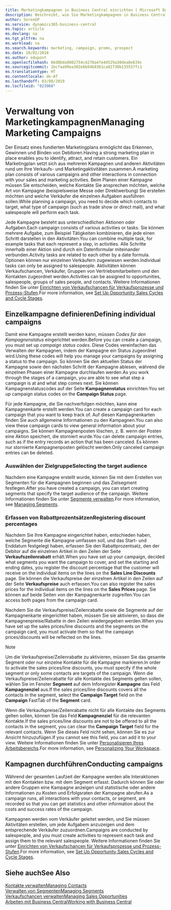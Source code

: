 ```yaml
---
title: Marketingkampagnen in Business Central einrichten | Microsoft Docs
description: Beschreibt, wie Sie Marketingkampagnen in Business Central einrichten und ausführen, um potenzielle Kunden zu identifizieren und Kunden zu behalten.
author: SorenGP
ms.service: dynamics365-business-central
ms.topic: article
ms.devlang: na
ms.tgt_pltfrm: na
ms.workload: na
ms.search.keywords: marketing, campaign, promo, prospect
ms.date: 10/01/2018
ms.author: edupont
ms.openlocfilehash: 66d8bda9082754c4278a47e44529a30dea8eb39c
ms.sourcegitcommit: 1bcfaa99ea302e6b84b8361ca02730b135557fc1
ms.translationtype: HT
ms.contentlocale: de-AT
ms.lasthandoff: 03/08/2019
ms.locfileid: "823960"
---
```

# <a name="managing-marketing-campaigns"></a><span data-ttu-id="fdc61-103">Verwaltung von Marketingkampagnen</span><span class="sxs-lookup"><span data-stu-id="fdc61-103">Managing Marketing Campaigns</span></span>
<span data-ttu-id="fdc61-104">Der Einsatz eines fundierten Marketingplans ermöglicht das Erkennen, Gewinnen und Binden von Debitoren.</span><span class="sxs-lookup"><span data-stu-id="fdc61-104">Having a strong marketing plan in place enables you to identify, attract, and retain customers.</span></span> <span data-ttu-id="fdc61-105">Ein Marketingplan setzt sich aus mehreren Kampagnen und anderen Aktivitäten rund um Ihre Verkaufs- und Marketingaktivitäten zusammen.</span><span class="sxs-lookup"><span data-stu-id="fdc61-105">A marketing plan consists of various campaigns and other interactions in connection with your sales and marketing activities.</span></span> <span data-ttu-id="fdc61-106">Beim Planen einer Kampagne müssen Sie entscheiden, welche Kontakte Sie ansprechen möchten, welche Art von Kampagne (beispielsweise Messe oder Direktwerbung) Sie erstellen möchten und welche Verkäufer die einzelnen Aufgaben ausführen sollen.</span><span class="sxs-lookup"><span data-stu-id="fdc61-106">While planning a campaign, you need to decide which contacts to target, what type of campaign (such as trade show or direct mail), and what salespeople will perform each task.</span></span>

<span data-ttu-id="fdc61-107">Jede Kampagne besteht aus unterschiedlichen Aktionen oder Aufgaben.</span><span class="sxs-lookup"><span data-stu-id="fdc61-107">Each campaign consists of various activities or tasks.</span></span> <span data-ttu-id="fdc61-108">Sie können mehrere Aufgabe, zum Beispiel Tätigkeiten kombinieren, die jede einen Schritt darstellen in den Aktivitäten.</span><span class="sxs-lookup"><span data-stu-id="fdc61-108">You can combine multiple task, for example tasks that each represent a step, in activities.</span></span> <span data-ttu-id="fdc61-109">Alle Schritte innerhalb einer Aktion sind durch ein Datenformular miteinander verbunden.</span><span class="sxs-lookup"><span data-stu-id="fdc61-109">Activity tasks are related to each other by a date formula.</span></span> <span data-ttu-id="fdc61-110">Optionen können nur einzelnen Verkäufern zugewiesen werden.</span><span class="sxs-lookup"><span data-stu-id="fdc61-110">Individual tasks can only be assigned to salespeople.</span></span> <span data-ttu-id="fdc61-111">Aktivitäten können Verkaufschancen, Verkäufer, Gruppen von Vertriebsmitarbeitern und den Kontakten zugeordnet werden.</span><span class="sxs-lookup"><span data-stu-id="fdc61-111">Activities can be assigned to opportunities, salespeople, groups of sales people, and contacts.</span></span> <span data-ttu-id="fdc61-112">Weitere Informationen finden Sie unter [Einrichten von Verkaufschancen für Verkaufsprozesse und Prozess-Stufen](marketing-how-setup-opportunity-sales-cycles-stages.md).</span><span class="sxs-lookup"><span data-stu-id="fdc61-112">For more information, see [Set Up Opportunity Sales Cycles and Cycle Stages](marketing-how-setup-opportunity-sales-cycles-stages.md).</span></span>

## <a name="defining-individual-campaigns"></a><span data-ttu-id="fdc61-113">Einzelkampagne definieren</span><span class="sxs-lookup"><span data-stu-id="fdc61-113">Defining individual campaigns</span></span>
<span data-ttu-id="fdc61-114">Damit eine Kampagne erstellt werden kann, müssen *Codes für den Kampagnenstatus* eingerichtet werden.</span><span class="sxs-lookup"><span data-stu-id="fdc61-114">Before you can create a campaign, you must set up *campaign status codes*.</span></span> <span data-ttu-id="fdc61-115">Diese Codes vereinfachen das Verwalten der Kampagnen, indem der Kampagne ein Status zugeordnet wird.</span><span class="sxs-lookup"><span data-stu-id="fdc61-115">Using these codes will help you manage your campaigns by assigning a status to the campaign.</span></span> <span data-ttu-id="fdc61-116">So können Sie den aktuellen Status der Kampagne sowie den nächsten Schritt der Kampagne ablesen, während die einzelnen Phasen einer Kampagne durchlaufen werden.</span><span class="sxs-lookup"><span data-stu-id="fdc61-116">As you work through the stages of a campaign, you are able to see what step a campaign is at and what step comes next.</span></span> <span data-ttu-id="fdc61-117">Sie können Kampagnenstatuscodes auf der Seite **Kampagnenstatus** einrichten.</span><span class="sxs-lookup"><span data-stu-id="fdc61-117">You set up campaign status codes on the **Campaign Status** page.</span></span>

<span data-ttu-id="fdc61-118">Für jede Kampagne, die Sie nachverfolgen möchten, kann eine Kampagnenkarte erstellt werden.</span><span class="sxs-lookup"><span data-stu-id="fdc61-118">You can create a campaign card for each campaign that you want to keep track of.</span></span> <span data-ttu-id="fdc61-119">Auf diesen Kampagnenkarten finden Sie auch allgemeine Informationen zu den Kampagnen.</span><span class="sxs-lookup"><span data-stu-id="fdc61-119">You can also view these campaign cards to view general information about your campaigns.</span></span>
<span data-ttu-id="fdc61-120">Sie können Kampagnenposten löschen, z. B. wenn der Posten eine Aktion speichert, die storniert wurde.</span><span class="sxs-lookup"><span data-stu-id="fdc61-120">You can delete campaign entries, such as if the entry records an action that has been canceled.</span></span> <span data-ttu-id="fdc61-121">Es können nur stornierte Kampagnenposten gelöscht werden.</span><span class="sxs-lookup"><span data-stu-id="fdc61-121">Only canceled campaign entries can be deleted.</span></span>

### <a name="selecting-the-target-audience"></a><span data-ttu-id="fdc61-122">Auswählen der Zielgruppe</span><span class="sxs-lookup"><span data-stu-id="fdc61-122">Selecting the target audience</span></span>
<span data-ttu-id="fdc61-123">Nachdem eine Kampagne erstellt wurde, können Sie mit dem Erstellen von Segmenten für die Kampagnen beginnen und das Zielsegment festlegen.</span><span class="sxs-lookup"><span data-stu-id="fdc61-123">After you have created a campaign, you can start creating segments that specify the target audience of the campaign.</span></span> <span data-ttu-id="fdc61-124">Weitere Informationen finden Sie unter [Segmente verwalten](marketing-segments.md).</span><span class="sxs-lookup"><span data-stu-id="fdc61-124">For more information, see [Managing Segments](marketing-segments.md).</span></span>

### <a name="registering-discount-percentages"></a><span data-ttu-id="fdc61-125">Erfassen von Rabattprozentsätzen</span><span class="sxs-lookup"><span data-stu-id="fdc61-125">Registering discount percentages</span></span>
<span data-ttu-id="fdc61-126">Nachdem Sie Ihre Kampagne eingerichtet haben, entschieden haben, welche Segmente die Kampagne umfassen soll, und das Start- und Enddatum festgelegt haben, erfassen Sie den Rabattprozentsatz, den der Debitor auf die einzelnen Artikel in den Zeilen der Seite **Verkaufszeilenrabatt** erhält.</span><span class="sxs-lookup"><span data-stu-id="fdc61-126">When you have set up your campaign, decided what segments you want the campaign to cover, and set the starting and ending dates, you register the discount percentage that the customer will receive on the individual items on the lines on the **Sales Line Discounts** page.</span></span> <span data-ttu-id="fdc61-127">Sie können die Verkaufspreise der einzelnen Artikel in den Zeilen auf der Seite **Verkaufspreise** auch erfassen.</span><span class="sxs-lookup"><span data-stu-id="fdc61-127">You can also register the sales prices for the individual items on the lines on the **Sales Prices** page.</span></span> <span data-ttu-id="fdc61-128">Sie können auf beide Seiten von der Kampagnenkarte zugreifen.</span><span class="sxs-lookup"><span data-stu-id="fdc61-128">You can access both pages from the campaign card.</span></span>

 <span data-ttu-id="fdc61-129">Nachdem Sie die Verkaufspreise/Zeilenrabatte sowie die Segmente auf der Kampagnenkarte eingerichtet haben, müssen Sie sie aktivieren, so dass die Kampagnenpreise/Rabatte in den Zeilen wiedergegeben werden.</span><span class="sxs-lookup"><span data-stu-id="fdc61-129">When you have set up the sales prices/line discounts and the segments on the campaign card, you must activate them so that the campaign prices/discounts will be reflected on the lines.</span></span>

> [!NOTE]  
>   <span data-ttu-id="fdc61-130">Um die Verkaufspreise/Zeilenrabatte zu aktivieren, müssen Sie das gesamte Segment oder nur einzelne Kontakte für die Kampagne markieren.</span><span class="sxs-lookup"><span data-stu-id="fdc61-130">In order to activate the sales prices/line discounts, you must specify if the whole segment or only some contacts are targets of the campaign.</span></span> <span data-ttu-id="fdc61-131">Wenn die Verkaufspreise/Zeilenrabatte für alle Kontakte des Segments gelten sollen, wählen Sie im Fenster **Segment** auf dem Inforegister **Kampagne** das Feld **Kampagnenziel** aus.</span><span class="sxs-lookup"><span data-stu-id="fdc61-131">If the sales prices/line discounts covers all the contacts in the segment, select the **Campaign Target** field on the **Campaign** FastTab of the **Segment** card.</span></span>

<span data-ttu-id="fdc61-132">Wenn die Verkaufspreise/Zeilenrabatte nicht für alle Kontakte des Segments gelten sollen, können Sie das Feld **Kampagnenziel** für die relevanten Kontakte.</span><span class="sxs-lookup"><span data-stu-id="fdc61-132">If the sales prices/line discounts are not to be offered to all the contacts in the segment, you can clear the **Campaign Target** field for the relevant contacts.</span></span> <span data-ttu-id="fdc61-133">Wenn Sie dieses Feld nicht sehen, können Sie es zur Ansicht hinzuzufügen.</span><span class="sxs-lookup"><span data-stu-id="fdc61-133">If you cannot see this field, you can add it to your view.</span></span> <span data-ttu-id="fdc61-134">Weitere Informationen finden Sie unter [Personalisieren Ihres Arbeitsbereichs](ui-personalization-user.md).</span><span class="sxs-lookup"><span data-stu-id="fdc61-134">For more information, see [Personalizing Your Workspace](ui-personalization-user.md).</span></span>

## <a name="conducting-campaigns"></a><span data-ttu-id="fdc61-135">Kampagnen durchführen</span><span class="sxs-lookup"><span data-stu-id="fdc61-135">Conducting campaigns</span></span>
<span data-ttu-id="fdc61-136">Während der gesamten Laufzeit der Kampagne werden alle Interaktionen mit den Kontakten bzw. mit dem Segment erfasst. Dadurch können Sie oder andere Gruppen eine Kampagne anzeigen und statistische oder andere Informationen zu Kosten und Erfolgsraten der Kampagne abrufen.</span><span class="sxs-lookup"><span data-stu-id="fdc61-136">As a campaign runs, all interactions with your contacts, or segment, are recorded so that you can get statistics and other information about the costs and success rates of the campaign.</span></span>

<span data-ttu-id="fdc61-137">Kampagnen werden vom Verkäufer geleitet werden, und Sie müssen Aktivitäten erstellen, um jede Aufgabem  anzuzeigen und dem entsprechende Verkäufer zuzuordnen.</span><span class="sxs-lookup"><span data-stu-id="fdc61-137">Campaigns are conducted by salespeople, and you must create activities to represent each task and assign them to the relevant salespeople.</span></span> <span data-ttu-id="fdc61-138">Weitere Informationen finden Sie unter [Einrichten von Verkaufschancen für Verkaufsprozesse und Prozess-Stufen](marketing-how-setup-opportunity-sales-cycles-stages.md).</span><span class="sxs-lookup"><span data-stu-id="fdc61-138">For more information, see [Set Up Opportunity Sales Cycles and Cycle Stages](marketing-how-setup-opportunity-sales-cycles-stages.md).</span></span>

## <a name="see-also"></a><span data-ttu-id="fdc61-139">Siehe auch</span><span class="sxs-lookup"><span data-stu-id="fdc61-139">See Also</span></span>
[<span data-ttu-id="fdc61-140">Kontakte verwalten</span><span class="sxs-lookup"><span data-stu-id="fdc61-140">Managing Contacts</span></span>](marketing-contacts.md)  
[<span data-ttu-id="fdc61-141">Verwalten von Segmenten</span><span class="sxs-lookup"><span data-stu-id="fdc61-141">Managing Segments</span></span>](marketing-segments.md)  
[<span data-ttu-id="fdc61-142">Verkaufschancen verwalten</span><span class="sxs-lookup"><span data-stu-id="fdc61-142">Managing Sales Opportunities</span></span>](marketing-manage-sales-opportunities.md)  
[<span data-ttu-id="fdc61-143">Arbeiten mit  Business Central</span><span class="sxs-lookup"><span data-stu-id="fdc61-143">Working with Business Central</span></span>](ui-work-product.md)  
